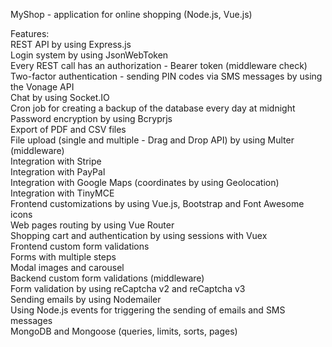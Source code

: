 MyShop - application for online shopping (Node.js, Vue.js)

Features:  
REST API by using Express.js  
Login system by using JsonWebToken  
Every REST call has an authorization - Bearer token (middleware check)  
Two-factor authentication - sending PIN codes via SMS messages by using the Vonage API  
Chat by using Socket.IO  
Cron job for creating a backup of the database every day at midnight  
Password encryption by using Bcryprjs  
Export of PDF and CSV files  
File upload (single and multiple - Drag and Drop API) by using Multer (middleware)  
Integration with Stripe  
Integration with PayPal  
Integration with Google Maps (coordinates by using Geolocation)  
Integration with TinyMCE  
Frontend customizations by using Vue.js, Bootstrap and Font Awesome icons  
Web pages routing by using Vue Router  
Shopping cart and authentication by using sessions with Vuex  
Frontend custom form validations  
Forms with multiple steps  
Modal images and carousel   
Backend custom form validations (middleware)  
Form validation by using reCaptcha v2 and reCaptcha v3  
Sending emails by using Nodemailer  
Using Node.js events for triggering the sending of emails and SMS messages  
MongoDB and Mongoose (queries, limits, sorts, pages)